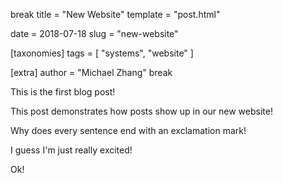 break
title = "New Website"
template = "post.html"

date = 2018-07-18
slug = "new-website"

[taxonomies]
tags = [ "systems", "website" ]

[extra]
author = "Michael Zhang"
break

This is the first blog post!

<!-- more -->

This post demonstrates how posts show up in our new website!

Why does every sentence end with an exclamation mark!

I guess I'm just really excited!

Ok!
